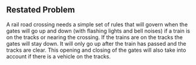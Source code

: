 ## Restated Problem
A rail road crossing needs a simple set of rules that will govern when the gates will go up and down (with flashing lights and bell noises) if a train is on the tracks or nearing the crossing. If the trains are on the tracks the gates will stay down. It will only go up after the train has passed and the tracks are clear. This opening and closing of the gates will also take into account if there is a vehicle on the tracks.
